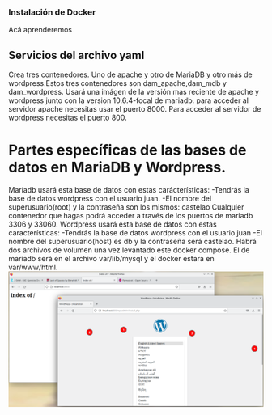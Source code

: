 ### Instalación de Docker
Acá aprenderemos 
## Servicios del archivo yaml
Crea tres contenedores. Uno de apache y otro de MariaDB y otro más de wordpress.Estos tres contenedores son dam_apache,dam_mdb y dam_wordpress.
Usará una imágen de la versión mas reciente de apache y wordpress junto con la version 10.6.4-focal de mariadb.
para acceder al servidor apache necesitas usar el puerto 8000. Para acceder al servidor de wordpress necesitas el puerto 800.
# Partes específicas de las bases de datos en MariaDB y Wordpress.
Maríadb usará esta base de datos con estas carácterísticas:
-Tendrás la base de datos wordpress con el usuario juan.
-El nombre del superusuario(root) y la contraseña son los mismos: castelao
Cualquier contenedor que hagas podrá acceder a través de los puertos de mariadb 3306 y 33060.
Wordpress usará esta base de datos con estas características:
-Tendrás la base de datos wordpress con el usuario juan
-El nombre del superusuario(host) es db y la contraseña será castelao.
Habrá dos archivos de volumen una vez levantado este docker compose. El de mariadb será en el archivo var/lib/mysql y el docker estará en var/www/html.
![Screenshot](image.png)